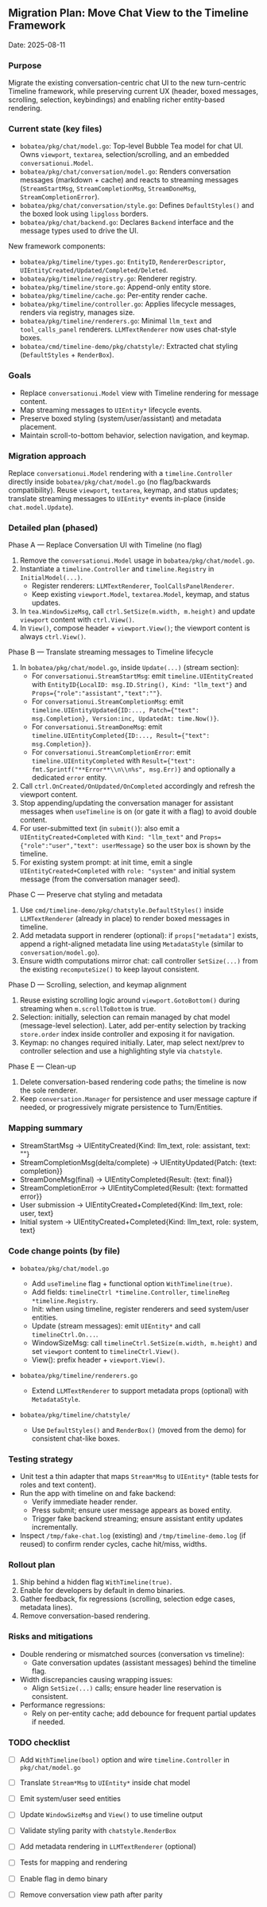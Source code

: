 ## Migration Plan: Move Chat View to the Timeline Framework

Date: 2025-08-11

### Purpose

Migrate the existing conversation-centric chat UI to the new turn-centric Timeline framework, while preserving current UX (header, boxed messages, scrolling, selection, keybindings) and enabling richer entity-based rendering.

### Current state (key files)

- `bobatea/pkg/chat/model.go`: Top-level Bubble Tea model for chat UI. Owns `viewport`, `textarea`, selection/scrolling, and an embedded `conversationui.Model`.
- `bobatea/pkg/chat/conversation/model.go`: Renders conversation messages (markdown + cache) and reacts to streaming messages (`StreamStartMsg`, `StreamCompletionMsg`, `StreamDoneMsg`, `StreamCompletionError`).
- `bobatea/pkg/chat/conversation/style.go`: Defines `DefaultStyles()` and the boxed look using `lipgloss` borders.
- `bobatea/pkg/chat/backend.go`: Declares `Backend` interface and the message types used to drive the UI.

New framework components:
- `bobatea/pkg/timeline/types.go`: `EntityID`, `RendererDescriptor`, `UIEntityCreated/Updated/Completed/Deleted`.
- `bobatea/pkg/timeline/registry.go`: Renderer registry.
- `bobatea/pkg/timeline/store.go`: Append-only entity store.
- `bobatea/pkg/timeline/cache.go`: Per-entity render cache.
- `bobatea/pkg/timeline/controller.go`: Applies lifecycle messages, renders via registry, manages size.
- `bobatea/pkg/timeline/renderers.go`: Minimal `llm_text` and `tool_calls_panel` renderers. `LLMTextRenderer` now uses chat-style boxes.
- `bobatea/cmd/timeline-demo/pkg/chatstyle/`: Extracted chat styling (`DefaultStyles` + `RenderBox`).

### Goals

- Replace `conversationui.Model` view with Timeline rendering for message content.
- Map streaming messages to `UIEntity*` lifecycle events.
- Preserve boxed styling (system/user/assistant) and metadata placement.
- Maintain scroll-to-bottom behavior, selection navigation, and keymap.

### Migration approach

Replace `conversationui.Model` rendering with a `timeline.Controller` directly inside `bobatea/pkg/chat/model.go` (no flag/backwards compatibility). Reuse `viewport`, `textarea`, keymap, and status updates; translate streaming messages to `UIEntity*` events in-place (inside `chat.model.Update`).

### Detailed plan (phased)

Phase A — Replace Conversation UI with Timeline (no flag)
1. Remove the `conversationui.Model` usage in `bobatea/pkg/chat/model.go`.
2. Instantiate a `timeline.Controller` and `timeline.Registry` in `InitialModel(...)`.
   - Register renderers: `LLMTextRenderer`, `ToolCallsPanelRenderer`.
   - Keep existing `viewport.Model`, `textarea.Model`, keymap, and status updates.
3. In `tea.WindowSizeMsg`, call `ctrl.SetSize(m.width, m.height)` and update `viewport` content with `ctrl.View()`.
4. In `View()`, compose header + `viewport.View()`; the viewport content is always `ctrl.View()`.

Phase B — Translate streaming messages to Timeline lifecycle
1. In `bobatea/pkg/chat/model.go`, inside `Update(...)` (stream section):
   - For `conversationui.StreamStartMsg`: emit `timeline.UIEntityCreated` with `EntityID{LocalID: msg.ID.String(), Kind: "llm_text"}` and `Props={"role":"assistant","text":""}`.
   - For `conversationui.StreamCompletionMsg`: emit `timeline.UIEntityUpdated{ID:..., Patch={"text": msg.Completion}, Version:inc, UpdatedAt: time.Now()}`.
   - For `conversationui.StreamDoneMsg`: emit `timeline.UIEntityCompleted{ID:..., Result={"text": msg.Completion}}`.
   - For `conversationui.StreamCompletionError`: emit `timeline.UIEntityCompleted` with `Result={"text": fmt.Sprintf("**Error**\\n\\n%s", msg.Err)}` and optionally a dedicated `error` entity.
2. Call `ctrl.OnCreated/OnUpdated/OnCompleted` accordingly and refresh the viewport content.
3. Stop appending/updating the conversation manager for assistant messages when `useTimeline` is on (or gate it with a flag) to avoid double content.
4. For user-submitted text (in `submit()`): also emit a `UIEntityCreated+Completed` with `Kind: "llm_text"` and `Props={"role":"user","text": userMessage}` so the user box is shown by the timeline.
5. For existing system prompt: at init time, emit a single `UIEntityCreated+Completed` with `role: "system"` and initial system message (from the conversation manager seed).

Phase C — Preserve chat styling and metadata
1. Use `cmd/timeline-demo/pkg/chatstyle.DefaultStyles()` inside `LLMTextRenderer` (already in place) to render boxed messages in timeline.
2. Add metadata support in renderer (optional): if `props["metadata"]` exists, append a right-aligned metadata line using `MetadataStyle` (similar to `conversation/model.go`).
3. Ensure width computations mirror chat: call controller `SetSize(...)` from the existing `recomputeSize()` to keep layout consistent.

Phase D — Scrolling, selection, and keymap alignment
1. Reuse existing scrolling logic around `viewport.GotoBottom()` during streaming when `m.scrollToBottom` is true.
2. Selection: initially, selection can remain managed by chat model (message-level selection). Later, add per-entity selection by tracking `store.order` index inside controller and exposing it for navigation.
3. Keymap: no changes required initially. Later, map select next/prev to controller selection and use a highlighting style via `chatstyle`.

Phase E — Clean-up
1. Delete conversation-based rendering code paths; the timeline is now the sole renderer.
2. Keep `conversation.Manager` for persistence and user message capture if needed, or progressively migrate persistence to Turn/Entities.

### Mapping summary

- StreamStartMsg → UIEntityCreated{Kind: llm_text, role: assistant, text: ""}
- StreamCompletionMsg(delta/complete) → UIEntityUpdated{Patch: {text: completion}}
- StreamDoneMsg(final) → UIEntityCompleted{Result: {text: final}}
- StreamCompletionError → UIEntityCompleted{Result: {text: formatted error}}
- User submission → UIEntityCreated+Completed{Kind: llm_text, role: user, text}
- Initial system → UIEntityCreated+Completed{Kind: llm_text, role: system, text}

### Code change points (by file)

- `bobatea/pkg/chat/model.go`
  - Add `useTimeline` flag + functional option `WithTimeline(true)`.
  - Add fields: `timelineCtrl *timeline.Controller`, `timelineReg *timeline.Registry`.
  - Init: when using timeline, register renderers and seed system/user entities.
  - Update (stream messages): emit `UIEntity*` and call `timelineCtrl.On...`.
  - WindowSizeMsg: call `timelineCtrl.SetSize(m.width, m.height)` and set `viewport` content to `timelineCtrl.View()`.
  - View(): prefix header + `viewport.View()`.

- `bobatea/pkg/timeline/renderers.go`
  - Extend `LLMTextRenderer` to support metadata props (optional) with `MetadataStyle`.

- `bobatea/pkg/timeline/chatstyle/`
  - Use `DefaultStyles()` and `RenderBox()` (moved from the demo) for consistent chat-like boxes.

### Testing strategy

- Unit test a thin adapter that maps `Stream*Msg` to `UIEntity*` (table tests for roles and text content).
- Run the app with timeline on and fake backend:
  - Verify immediate header render.
  - Press submit; ensure user message appears as boxed entity.
  - Trigger fake backend streaming; ensure assistant entity updates incrementally.
- Inspect `/tmp/fake-chat.log` (existing) and `/tmp/timeline-demo.log` (if reused) to confirm render cycles, cache hit/miss, widths.

### Rollout plan

1. Ship behind a hidden flag `WithTimeline(true)`.
2. Enable for developers by default in demo binaries.
3. Gather feedback, fix regressions (scrolling, selection edge cases, metadata lines).
4. Remove conversation-based rendering.

### Risks and mitigations

- Double rendering or mismatched sources (conversation vs timeline):
  - Gate conversation updates (assistant messages) behind the timeline flag.
- Width discrepancies causing wrapping issues:
  - Align `SetSize(...)` calls; ensure header line reservation is consistent.
- Performance regressions:
  - Rely on per-entity cache; add debounce for frequent partial updates if needed.

### TODO checklist

- [ ] Add `WithTimeline(bool)` option and wire `timeline.Controller` in `pkg/chat/model.go`
- [ ] Translate `Stream*Msg` to `UIEntity*` inside chat model
- [ ] Emit system/user seed entities
- [ ] Update `WindowSizeMsg` and `View()` to use timeline output
- [ ] Validate styling parity with `chatstyle.RenderBox`
- [ ] Add metadata rendering in `LLMTextRenderer` (optional)
- [ ] Tests for mapping and rendering
- [ ] Enable flag in demo binary
- [ ] Remove conversation view path after parity



